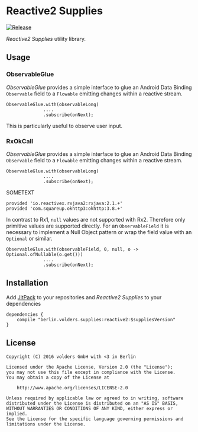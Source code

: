 Reactive2 Supplies
==================
[![Release][1]][2]

*Reactive2 Supplies* utility library.


Usage
-----

### ObservableGlue

*ObservableGlue* provides a simple interface to glue an Android Data Binding
`Observable` field to a `Flowable` emitting changes within a reactive stream.

    ObservableGlue.with(observableLong)
                  ....
                  .subscribe(onNext);

This is particularly useful to observe user input.

### RxOkCall

*ObservableGlue* provides a simple interface to glue an Android Data Binding
`Observable` field to a `Flowable` emitting changes within a reactive stream.

    ObservableGlue.with(observableLong)
                  ....
                  .subscribe(onNext);

SOMETEXT

    provided 'io.reactivex.rxjava2:rxjava:2.1.+'
    provided 'com.squareup.okhttp3:okhttp:3.8.+'

In contrast to Rx1, `null` values are not supported with Rx2. Therefore
only primitive values are supported directly. For an `ObservableField` it is
necessary to implement a Null Object pattern or wrap the field value with an
`Optional` or similar.

    ObservableGlue.with(observableField, 0, null, o -> Optional.ofNullable(o.get()))
                  ....
                  .subscribe(onNext);


Installation
------------

Add [JitPack][2] to your repositories and *Reactive2 Supplies* to your
dependencies

    dependencies {
        compile "berlin.volders.supplies:reactive2:$suppliesVersion"
    }


License
-------

    Copyright (C) 2016 volders GmbH with <3 in Berlin

    Licensed under the Apache License, Version 2.0 (the "License");
    you may not use this file except in compliance with the License.
    You may obtain a copy of the License at

        http://www.apache.org/licenses/LICENSE-2.0

    Unless required by applicable law or agreed to in writing, software
    distributed under the License is distributed on an "AS IS" BASIS,
    WITHOUT WARRANTIES OR CONDITIONS OF ANY KIND, either express or implied.
    See the License for the specific language governing permissions and
    limitations under the License.


  [1]: https://jitpack.io/v/berlin.volders.supplies/reactive2.svg
  [2]: https://jitpack.io/#berlin.volders.supplies/reactive2
